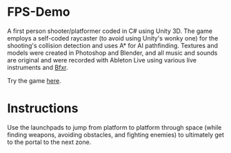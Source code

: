 # FPS-Demo

A first person shooter/platformer coded in C# using Unity 3D. The game employs a self-coded raycaster (to avoid using Unity's wonky one) for the shooting's collision detection and uses A* for AI pathfinding. Textures and models were created in Photoshop and Blender, and all music and sounds are original and were recorded with Ableton Live using various live instruments and [Bfxr](http://www.bfxr.net/).

Try the game [here](https://namlani.me).

# Instructions

Use the launchpads to jump from platform to platform through space (while finding weapons, avoiding obstacles, and fighting enemies) to ultimately get to the portal to the next zone.

